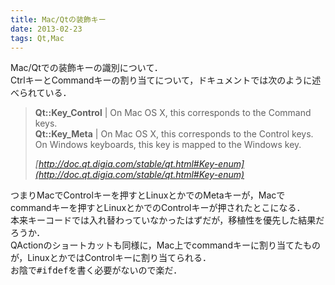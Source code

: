 ```yaml
---
title: Mac/Qtの装飾キー
date: 2013-02-23
tags: Qt,Mac
---
```


Mac/Qtでの装飾キーの識別について．<br />
CtrlキーとCommandキーの割り当てについて，ドキュメントでは次のように述べられている．

> <span style="font-weight:bold">Qt::Key_Control</span> | On Mac OS X, this corresponds to the Command keys.<br /><span style="font-weight:bold">Qt::Key_Meta</span> | On Mac OS X, this corresponds to the Control keys.  On Windows keyboards, this key is mapped to the Windows key. 
> 
> <cite>[http://doc.qt.digia.com/stable/qt.html#Key-enum](http://doc.qt.digia.com/stable/qt.html#Key-enum)</cite>

つまりMacでControlキーを押すとLinuxとかでのMetaキーが，Macでcommandキーを押すとLinuxとかでのControlキーが押されたとこになる．<br />
本来キーコードでは入れ替わっていなかったはずだが，移植性を優先した結果だろうか．<br />
QActionのショートカットも同様に，Mac上でcommandキーに割り当てたものが，LinuxとかではControlキーに割り当てられる．<br />
お陰で<span style="font-family:monospace">#ifdef</span>を書く必要がないので楽だ．

